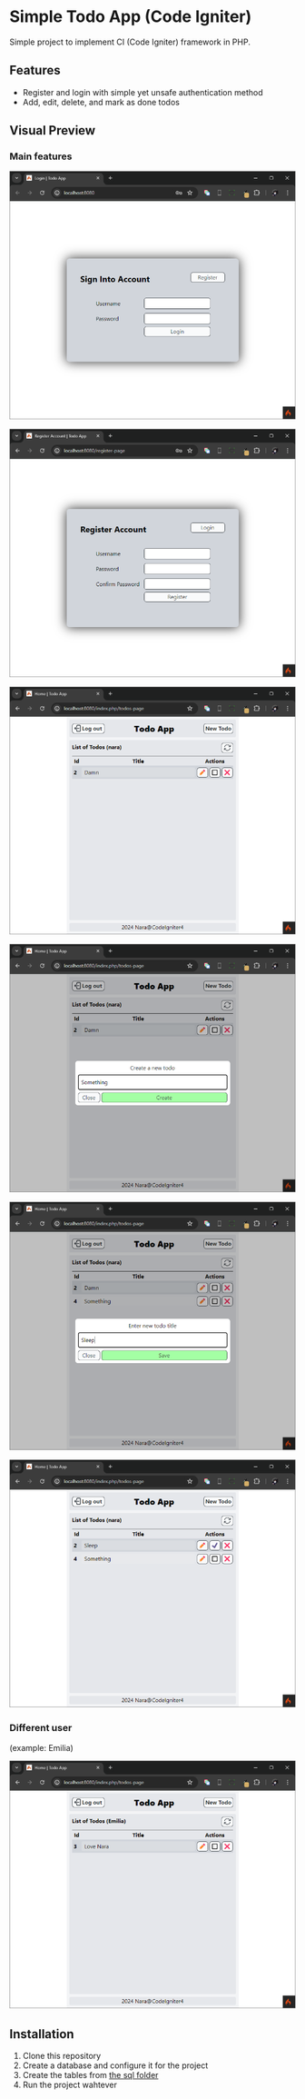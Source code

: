 # Simple Todo App (Code Igniter)

Simple project to implement CI (Code Igniter) framework in PHP.

## Features

- Register and login with simple yet unsafe authentication method
- Add, edit, delete, and mark as done todos

## Visual Preview

### Main features

![Legin Page](docs\images\login-page.png)

![Register Page](docs\images\register-page.png)

![Todos Page](docs\images\todos-page.png)

![Creating new todo](docs\images\creating-new-todo.png)

![Editing existing todo's title](docs\images\edit-todo-title.png)

![Toggle done](docs\images\toggle-todo-status.png)

### Different user

(example: Emilia)

![Todos Page (Emilia)](docs\images\todos-page-emilia.png)

## Installation

1. Clone this repository
2. Create a database and configure it for the project
3. Create the tables from [the sql folder](app\Database\Sql)
4. Run the project wahtever